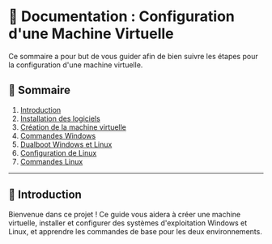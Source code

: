# 📄 Documentation : Configuration d'une Machine Virtuelle

Ce sommaire a pour but de vous guider afin de bien suivre les étapes pour la configuration d'une machine virtuelle.

## 📑 Sommaire

1. [Introduction](/documentation/01_introduction/sommaire.md)
2. [Installation des logiciels](/documentation/02_installation/installation.md)
3. [Création de la machine virtuelle](/documentation/03_creation-vm/creation-vm.md)
5. [Commandes Windows](/documentation/04_commandes-windows/commandes-windows.md)
6. [Dualboot Windows et Linux](/documentation/05_dualboot/dualboot.md)
7. [Configuration de Linux](/documentation/06_configuration-linux/configuration-linux.md)
8. [Commandes Linux](/documentation/07_commandes-linux/commandes-linux.md)

---

## 📖 Introduction

Bienvenue dans ce projet ! Ce guide vous aidera à créer une machine virtuelle, installer et configurer des systèmes d'exploitation Windows et Linux, et apprendre les commandes de base pour les deux environnements.
